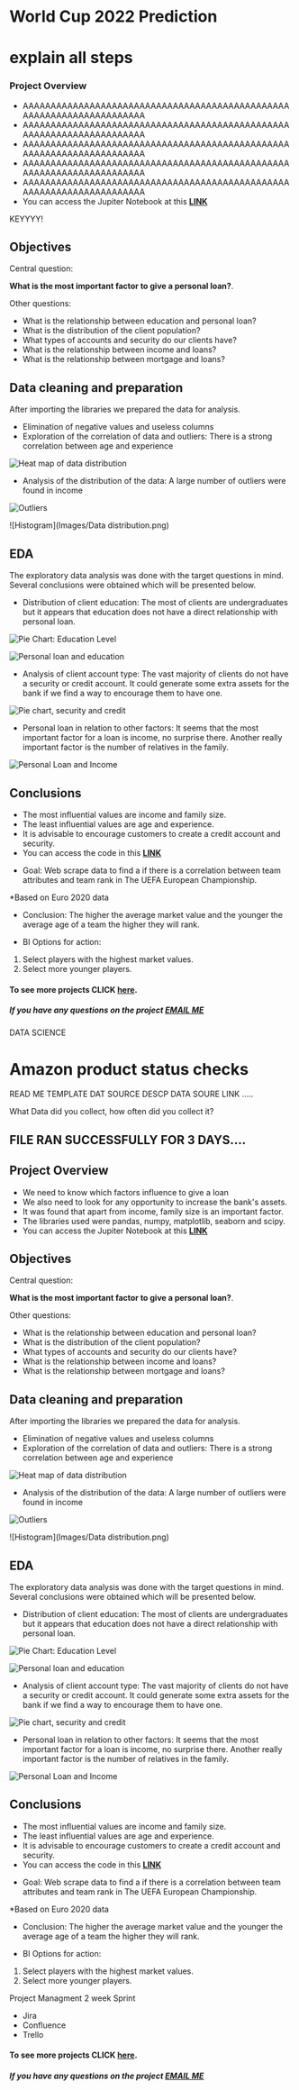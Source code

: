 # World Cup 2022 Prediction

# explain all steps 
### Project Overview
- AAAAAAAAAAAAAAAAAAAAAAAAAAAAAAAAAAAAAAAAAAAAAAAAAAAAAAAAAAAAAAAAAAAAAA
- AAAAAAAAAAAAAAAAAAAAAAAAAAAAAAAAAAAAAAAAAAAAAAAAAAAAAAAAAAAAAAAAAAAAAA
- AAAAAAAAAAAAAAAAAAAAAAAAAAAAAAAAAAAAAAAAAAAAAAAAAAAAAAAAAAAAAAAAAAAAAA
- AAAAAAAAAAAAAAAAAAAAAAAAAAAAAAAAAAAAAAAAAAAAAAAAAAAAAAAAAAAAAAAAAAAAAA
- AAAAAAAAAAAAAAAAAAAAAAAAAAAAAAAAAAAAAAAAAAAAAAAAAAAAAAAAAAAAAAAAAAAAAA
- You can access the Jupiter Notebook at this **[LINK](https://github.com/MattithyahuData/P1-EURO-2020-Attribute-Correlation/blob/main/P1%20Code.ipynb)**


KEYYYY! 
## Objectives
Central question:

**What is the most important factor to give a personal loan?**.

Other questions:
* What is the relationship between education and personal loan?
* What is the distribution of the client population?
* What types of accounts and security do our clients have?
* What is the relationship between income and loans?
* What is the relationship between mortgage and loans?

## Data cleaning and preparation
After importing the libraries we prepared the data for analysis.
- Elimination of negative values and useless columns
- Exploration of the correlation of data and outliers: There is a strong correlation between age and experience

![Heat map of data distribution](Images/Correlation_heatmap.png)

- Analysis of the distribution of the data: A large number of outliers were found in income

![Outliers](Images/Boxplot_outliers.png)

![Histogram](Images/Data distribution.png)

## EDA
The exploratory data analysis was done with the target questions in mind. Several conclusions were obtained which will be presented below.

- Distribution of client education: The most of clients are undergraduates but it appears that education does not have a direct relationship with personal loan.

![Pie Chart: Education Level](Images/Pie_chart_Education.png)

![Personal loan and education](Images/Boxplot_personal_loan.png)

- Analysis of client account type: The vast majority of clients do not have a security or credit account. It could generate some extra assets for the bank if we find a way to encourage them to have one.

![Pie chart, security and credit](Images/Pie_chart_Account_type.png)

- Personal loan in relation to other factors: It seems that the most important factor for a loan is income, no surprise there. Another really important factor is the number of relatives in the family.

![Personal Loan and Income](Images/Income_personal_loan.png)

## Conclusions
- The most influential values are income and family size.
- The least influential values are age and experience. 
- It is advisable to encourage customers to create a credit account and security.
- You can access the code in this **[LINK](https://github.com/Roberto121c/Bank_loans_analysis/blob/main/Code/Finance_data_analysis.ipynb)**



* Goal: Web scrape data to find a if there is a correlation between team attributes and team rank in The UEFA European Championship.


*Based on Euro 2020 data


* Conclusion: The higher the average market value and the younger the average age of a team the higher they will rank. 

* BI Options for action:
1. Select players with the highest market values.
2. Select more younger players. 



#### To see more projects CLICK [here](https://mattithyahudata.github.io/devportfolio/).
##### If you have any questions on the project [EMAIL ME](mailto:mattithyahuowolabi@gmail.com) 







DATA SCIENCE 




# Amazon product status checks


READ ME TEMPLATE 
DAT SOURCE DESCP 
DATA SOURE LINK ..... 

What Data did you collect, how often did you collect it? 

## FILE RAN SUCCESSFULLY FOR 3 DAYS.... 
## Project Overview
- We need to know which factors influence to give a loan
- We also need to look for any opportunity to increase the bank's assets.
- It was found that apart from income, family size is an important factor.
- The libraries used were pandas, numpy, matplotlib, seaborn and scipy.
- You can access the Jupiter Notebook at this **[LINK](https://github.com/MattithyahuData/P3-Amazon-Webscraping/blob/master/P3%20Code.ipynb)**

## Objectives
Central question:

**What is the most important factor to give a personal loan?**.

Other questions:
* What is the relationship between education and personal loan?
* What is the distribution of the client population?
* What types of accounts and security do our clients have?
* What is the relationship between income and loans?
* What is the relationship between mortgage and loans?

## Data cleaning and preparation
After importing the libraries we prepared the data for analysis.
- Elimination of negative values and useless columns
- Exploration of the correlation of data and outliers: There is a strong correlation between age and experience

![Heat map of data distribution](Images/Correlation_heatmap.png)

- Analysis of the distribution of the data: A large number of outliers were found in income

![Outliers](Images/Boxplot_outliers.png)

![Histogram](Images/Data distribution.png)

## EDA
The exploratory data analysis was done with the target questions in mind. Several conclusions were obtained which will be presented below.

- Distribution of client education: The most of clients are undergraduates but it appears that education does not have a direct relationship with personal loan.

![Pie Chart: Education Level](Images/Pie_chart_Education.png)

![Personal loan and education](Images/Boxplot_personal_loan.png)

- Analysis of client account type: The vast majority of clients do not have a security or credit account. It could generate some extra assets for the bank if we find a way to encourage them to have one.

![Pie chart, security and credit](Images/Pie_chart_Account_type.png)

- Personal loan in relation to other factors: It seems that the most important factor for a loan is income, no surprise there. Another really important factor is the number of relatives in the family.

![Personal Loan and Income](Images/Income_personal_loan.png)

## Conclusions
- The most influential values are income and family size.
- The least influential values are age and experience. 
- It is advisable to encourage customers to create a credit account and security.
- You can access the code in this **[LINK](https://github.com/Roberto121c/Bank_loans_analysis/blob/main/Code/Finance_data_analysis.ipynb)**



* Goal: Web scrape data to find a if there is a correlation between team attributes and team rank in The UEFA European Championship.


*Based on Euro 2020 data


* Conclusion: The higher the average market value and the younger the average age of a team the higher they will rank. 

* BI Options for action:
1. Select players with the highest market values.
2. Select more younger players. 

Project Managment
2 week Sprint 
- Jira
- Confluence
- Trello 

#### To see more projects CLICK [here](https://mattithyahudata.github.io/devportfolio/).
##### If you have any questions on the project [EMAIL ME](mailto:mattithyahuowolabi@gmail.com) 